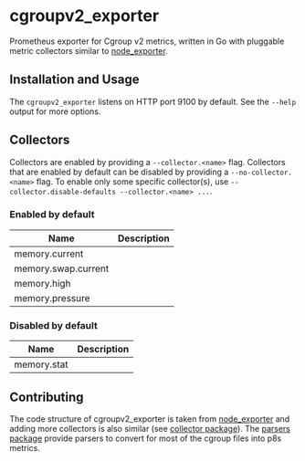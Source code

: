# cgroupv2_exporter
Prometheus exporter for Cgroup v2 metrics, written in Go with pluggable metric collectors similar to [node_exporter](https://github.com/prometheus/node_exporter).


## Installation and Usage
The `cgroupv2_exporter` listens on HTTP port 9100 by default. See the `--help` output for more options.

## Collectors

Collectors are enabled by providing a `--collector.<name>` flag.
Collectors that are enabled by default can be disabled by providing a `--no-collector.<name>` flag.
To enable only some specific collector(s), use `--collector.disable-defaults --collector.<name> ...`.

### Enabled by default
Name     | Description
---------|-------------
memory.current | 
memory.swap.current | 
memory.high | 
memory.pressure | 

### Disabled by default
Name     | Description
---------|-------------
memory.stat | 

## Contributing
The code structure of cgroupv2_exporter is taken from [node_exporter](https://github.com/prometheus/node_exporter) and adding more collectors is also similar (see [collector package](/collector)).
The [parsers package](/parsers) provide parsers to convert for most of the cgroup files into p8s metrics.

